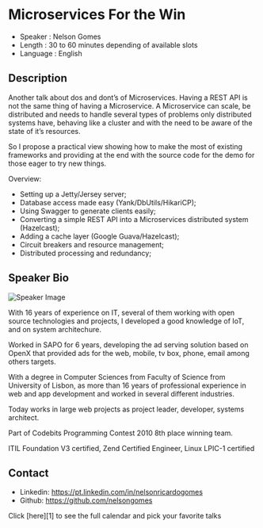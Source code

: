 Microservices For the Win
========================

* Speaker   : Nelson Gomes
* Length    : 30 to 60 minutes depending of available slots
* Language  : English

Description
-----------

Another talk about dos and dont’s of Microservices.
Having a REST API is not the same thing of having a Microservice.
A Microservice can scale, be distributed and needs to handle several types of problems only distributed systems have, behaving like a cluster and with the need to be aware of the state of it’s resources.

So I propose a practical view showing how to make the most of existing frameworks and providing at the end with the source code for the demo for those eager to try new things.

Overview:
* Setting up a Jetty/Jersey server;
* Database access made easy (Yank/DbUtils/HikariCP);
* Using Swagger to generate clients easily;
* Converting a simple REST API into a Microservices distributed system (Hazelcast);
* Adding a cache layer (Google Guava/Hazelcast);
* Circuit breakers and resource management;
* Distributed processing and redundancy;
 
Speaker Bio
-----------

![Speaker Image](https://avatars0.githubusercontent.com/u/1128772?v=3&s=400)

With 16 years of experience on IT, several of them working with open source technologies and projects, I developed a good knowledge of IoT, and on system architechure. 

Worked in SAPO for 6 years, developing the ad serving solution based on OpenX that provided ads for the web, mobile, tv box, phone, email among others targets.

With a degree in Computer Sciences from Faculty of Science from University of Lisbon, as more than 16 years of professional experience in web and app development and worked in several different industries.

Today works in large web projects as project leader, developer, systems architect.

Part of Codebits Programming Contest 2010 8th place winning team.

ITIL Foundation V3 certified, Zend Certified Engineer, Linux LPIC-1 certified

Contact
-------

* Linkedin: https://pt.linkedin.com/in/nelsonricardogomes
* Github: https://github.com/nelsongomes

Click [here][1] to see the full calendar and pick your favorite talks
